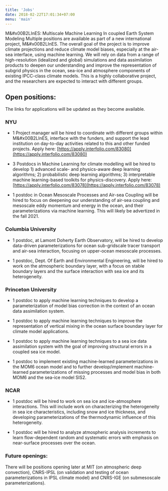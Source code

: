 ```yaml
---
title: 'Jobs'
date: 2018-02-22T17:01:34+07:00
menu: 'main'
---
```


M&#x00B2LInES: Multiscale Machine Learning In coupled Earth System Modeling 
Multiple positions are available as part of a new international project, M&#x00B2LInES. The overall goal of the project is to improve climate projections and reduce climate model biases, especially at the air-sea interface, using machine learning. We will rely on data from a range of high-resolution (idealized and global) simulations and data assimilation products to deepen our understanding and improve the representation of subgrid physics in the ocean, sea-ice and atmosphere components of existing IPCC-class climate models. This is a highly collaborative project, and the researchers are expected to interact with different groups. 

## Open positions: 

The links for applications will be updated as they become available. 

### NYU 

* 1 Project manager will be hired to coordinate with different groups within M&#x00B2LInES, interface with the funders, and support the lead institution on day-to-day activities related to this and other funded projects. Apply here: [https://apply.interfolio.com/83080](https://apply.interfolio.com/83080)

* 3 Postdocs in Machine Learning for climate modelling will be hired to  develop 1) advanced scale- and physics-aware deep learning algorithms;  2) probabilistic deep learning algorithms; 3) interpretable machine learning-based toolkits for physics-discovery.  Apply here: [https://apply.interfolio.com/83078](https://apply.interfolio.com/83078) 

* 1 postdoc in Ocean Mesoscale Processes and Air-sea Coupling will be hired to focus on deepening our understanding of air-sea coupling and mesoscale eddy momentum and energy in the ocean, and their parameterizations via machine learning. This will likely be advertized in the fall 2021. 

### Columbia University

* 1 postdoc, at Lamont Doherty Earth Observatory, will be hired to develop data-driven parameterizations for ocean sub-gridscale tracer transport and air-sea interaction, focusing on upper-ocean mesoscale processes. 

* 1 postdoc, Dept. Of Earth and Environmental Engineering, will be hired to work on the atmospheric boundary layer, with a focus on stable boundary layers and the surface interaction with sea ice and its heterogeneity.  

### Princeton University

* 1 postdoc to apply machine learning techniques to develop a parameterization of model bias correction in the context of an ocean data assimilation system.  

* 1 postdoc to apply machine learning techniques to improve the representation of vertical mixing in the ocean surface boundary layer for climate model applications.  

* 1 postdoc to apply machine learning techniques to a sea ice data assimilation system with the goal of improving structural errors in a coupled sea ice model.  

* 1 postdoc to implement existing machine-learned parameterizations in the MOM6 ocean model and to further develop/implement machine-learned parameterizations of missing processes and model bias in both MOM6 and the sea-ice model SIS2. 

### NCAR

* 1 postdoc will be hired to work on sea ice and ice-atmosphere interactions. This will include work on characterizing the heterogeneity in sea ice characteristics, including snow and ice thickness, and developing parameterizations of the thermodynamic influence of this heterogeneity.  

* 1 postdoc will be hired to analyze atmospheric analysis increments to learn flow-dependent random and systematic errors with emphasis on near-surface processes over the ocean.  

### Future openings:

There will be positions opening later at MIT (on atmospheric deep convection), CNRS-IPSL (on validation and testing of ocean parameterizations in IPSL climate model) and CNRS-IGE (on submesoscale parameterizations). 






